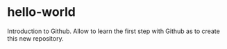 # hello-world
Introduction to Github. Allow to learn the first step with Github as to create this new repository.
